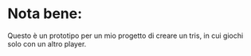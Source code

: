 # Nota bene:
Questo è un prototipo per un mio progetto di creare un tris, in cui giochi solo con un altro player.
